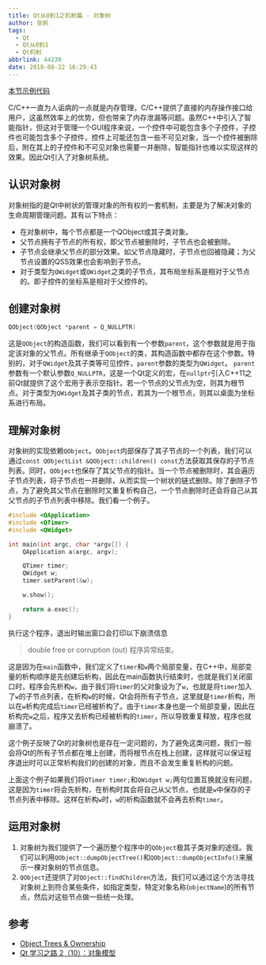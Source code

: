 ```yaml
---
title: Qt从0到1之机制篇 - 对象树
author: 张帆
tags:
  - Qt
  - Qt从0到1
  - Qt机制
abbrlink: 44230
date: 2018-08-22 16:29:43
---
```


[本节示例代码](https://github.com/xyz1001/QtExamples/tree/master/ObjectTrees)

C/C++一直为人诟病的一点就是内存管理，C/C++提供了直接的内存操作接口给用户，这虽然效率上的优势，但也带来了内存泄漏等问题。虽然C++中引入了智能指针，但这对于管理一个GUI程序来说，一个控件中可能包含多个子控件，子控件也可能包含多个子控件，控件上可能还包含一些不可见对象，当一个控件被删除后，附在其上的子控件和不可见对象也需要一并删除，智能指针也难以实现这样的效果。因此Qt引入了对象树系统。

<!--more-->

## 认识对象树

对象树指的是Qt中树状的管理对象的所有权的一套机制，主要是为了解决对象的生命周期管理问题。其有以下特点：

- 在对象树中，每个节点都是一个QObject或其子类对象。
- 父节点拥有子节点的所有权，即父节点被删除时，子节点也会被删除。
- 子节点会继承父节点的部分效果。如父节点隐藏时，子节点也回被隐藏；为父节点设置的QSS效果也会影响到子节点。
- 对于类型为`QWidget`或`QWidget`之类的子节点，其布局坐标系是相对于父节点的。即子控件的坐标系是相对于父控件的。

## 创建对象树

``` cpp
QObject(QObject *parent = Q_NULLPTR)
```

这是`QObject`的构造函数，我们可以看到有一个参数`parent`，这个参数就是用于指定该对象的父节点。所有继承于`QObject`的类，其构造函数中都存在这个参数。特别的，对于`QWidget`及其子类等可见控件，`parent`参数的类型为`QWidget`。
`parent`参数有一个默认参数`Q_NULLPTR`，这是一个Qt定义的宏，在`nullptr`引入C++11之前Qt就提供了这个宏用于表示空指针。若一个节点的父节点为空，则其为根节点。对于类型为`QWidget`及其子类的节点，若其为一个根节点，则其以桌面为坐标系进行布局。

## 理解对象树

对象树的实现依赖`QObject`。`QObject`内部保存了其子节点的一个列表，我们可以通过`const QObjectList &QObject::children() const`方法获取其保存的子节点列表。同时，`QObject`也保存了其父节点的指针。当一个节点被删除时，其会遍历子节点列表，将子节点也一并删除，从而实现一个树状的链式删除。除了删除子节点，为了避免其父节点在删除时又重复析构自己，一个节点删除时还会将自己从其父节点的子节点列表中移除。我们看一个例子。

``` cpp
#include <QApplication>
#include <QTimer>
#include <QWidget>

int main(int argc, char *argv[]) {
    QApplication a(argc, argv);

    QTimer timer;
    QWidget w;
    timer.setParent(&w);

    w.show();

    return a.exec();
}
```

执行这个程序，退出时输出窗口会打印以下崩溃信息

> double free or corruption (out)
> 程序异常结束。

这是因为在`main`函数中，我们定义了`timer`和`w`两个局部变量，在C++中，局部变量的析构顺序是先创建后析构，因此在main函数执行结束时，也就是我们关闭窗口时，程序会先析构`w`，由于我们将`timer`的父对象设为了`w`，也就是将`timer`加入了`w`的子节点列表，在析构`w`的时候，Qt会将所有子节点，这里就是`timer`析构，所以在`w`析构完成后`timer`已经被析构了。由于`timer`本身也是一个局部变量，因此在析构完`w`之后，程序又去析构已经被析构的`timer`，所以导致重复释放，程序也就崩溃了。

这个例子反映了Qt的对象树也是存在一定问题的，为了避免这类问题，我们一般会将Qt的所有子节点都在堆上创建，而将根节点在栈上创建，这样就可以保证程序退出时可以正常析构我们的创建的对象，而且不会发生重复析构的问题。

上面这个例子如果我们将`QTimer timer;`和`QWidget w;`两句位置互换就没有问题，这是因为`timer`将会先析构，在析构时其会将自己从父节点，也就是`w`中保存的子节点列表中移除。这样在析构`w`时，`w`的析构函数就不会再去析构`timer`。

## 运用对象树

1. 对象树为我们提供了一个遍历整个程序中的`QObject`极其子类对象的途径。我们可以利用`QObject::dumpObjectTree()`和`QObject::dumpObjectInfo()`来展示一棵对象树的节点信息。
2. `QObject`还提供了对`QOject::findChildren`方法，我们可以通过这个方法寻找对象树上到符合某些条件，如指定类型，特定对象名称(`objectName`)的所有节点，然后对这些节点做一些统一处理。

## 参考

- [Object Trees & Ownership](http://doc.qt.io/qt-5/objecttrees.html)
- [Qt 学习之路 2（10）：对象模型](https://www.devbean.net/2012/09/qt-study-road-2-objects-model/)
